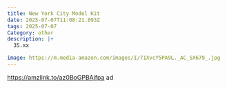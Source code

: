 ```yaml
---
title: New York City Model Kit
date: 2025-07-07T11:08:21.893Z
tags: 2025-07-07
Category: other
description: |+
  35.xx 

image: https://m.media-amazon.com/images/I/71XvcY5PA9L._AC_SX679_.jpg
---
```

https://amzlink.to/az0BoGPBAjfpa               ad